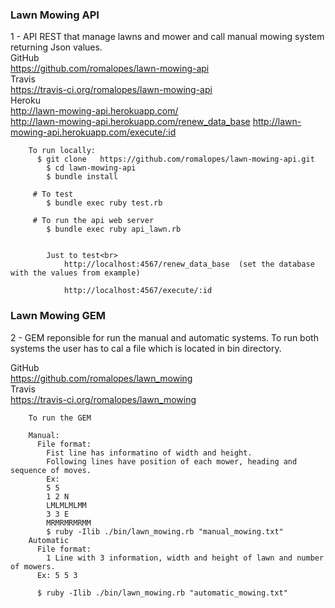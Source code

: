 ### Lawn Mowing API
1 - API REST that manage lawns and mower and call manual mowing system returning Json values.<br>
		GitHub<br>
		  https://github.com/romalopes/lawn-mowing-api<br>
		Travis<br>
		  https://travis-ci.org/romalopes/lawn-mowing-api<br>
		Heroku<br>
		  http://lawn-mowing-api.herokuapp.com/ <br>
		  http://lawn-mowing-api.herokuapp.com/renew_data_base
			http://lawn-mowing-api.herokuapp.com/execute/:id


		To run locally:
		  $ git clone   https://github.com/romalopes/lawn-mowing-api.git
			$ cd lawn-mowing-api
			$ bundle install

		 # To test
		  	$ bundle exec ruby test.rb

		 # To run the api web server
		  	$ bundle exec ruby api_lawn.rb


		  	Just to test<br>
				http://localhost:4567/renew_data_base  (set the database with the values from example)

				http://localhost:4567/execute/:id



### Lawn Mowing GEM
2 - GEM reponsible for run the manual and automatic systems.  To run both systems the user has to cal a file which is located in bin directory.
		<p>GitHub<br>
		  https://github.com/romalopes/lawn_mowing<br>
		Travis<br>
		  https://travis-ci.org/romalopes/lawn_mowing<br>
		</P>

		To run the GEM

		Manual:
		  File format:
		    Fist line has informatino of width and height.
		    Following lines have position of each mower, heading and sequence of moves.
		    Ex:
		    5 5 
		    1 2 N
		    LMLMLMLMM
		    3 3 E
		    MRMRMRMRMM
		    $ ruby -Ilib ./bin/lawn_mowing.rb "manual_mowing.txt"
		Automatic
		  File format:
		    1 Line with 3 information, width and height of lawn and number of mowers.
		  Ex: 5 5 3

		  $ ruby -Ilib ./bin/lawn_mowing.rb "automatic_mowing.txt"


